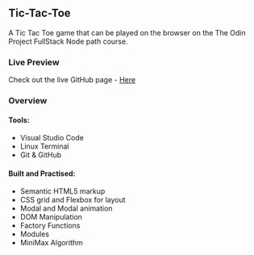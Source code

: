 ## Tic-Tac-Toe
A Tic Tac Toe game that can be played on the browser on the The Odin Project FullStack Node path course.  
### Live Preview
Check out the live GitHub page - [Here](https://ralatcode.github.io/Tic-tac-toe/)

### Overview

#### Tools:
- Visual Studio Code
- Linux Terminal
- Git & GitHub

#### Built and Practised:
- Semantic HTML5 markup
- CSS grid and Flexbox for layout
- Modal and Modal animation
- DOM Manipulation
- Factory Functions
- Modules
- MiniMax Algorithm
